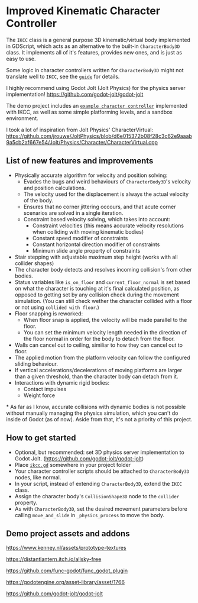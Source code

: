 # Improved Kinematic Character Controller

The `IKCC` class is a general purpose 3D kinematic/virtual body implemented in GDScript, which acts as an alternative to the built-in `CharacterBody3D` class. It implements all of it's features, provides new ones, and is just as easy to use.

Some logic in character controllers written for `CharacterBody3D` might not translate well to `IKCC`, see the [`guide`][gde] for details.

I highly recommend using Godot Jolt (Jolt Physics) for the physics server implementation!
https://github.com/godot-jolt/godot-jolt

The demo project includes an [`example character controller`][xpl] implemented with IKCC, as well as some simple platforming levels, and a sandbox environment.

I took a lot of inspiration from Jolt Physics' CharacterVirtual:
https://github.com/jrouwe/JoltPhysics/blob/d6e015372b08f28c3c62e9aaab9a5cb2af667e54/Jolt/Physics/Character/CharacterVirtual.cpp

## List of new features and improvements

- Physically accurate algorithm for velocity and position solving:
	- Evades the bugs and weird behaviours of `CharacterBody3D`'s velocity and position calculations.
	- The velocity used for the displacement is always the actual velocity of the body.
	- Ensures that no corner jittering occours, and that acute corner scenarios are solved in a single iteration.
	- Constraint based velocity solving, which takes into account:
		- Constraint velocities (this means accurate velocity resolutions when colliding with moving kinematic bodies)
		- Constant speed modifier of constraints
		- Constant horizontal direction modifier of constraints
		- Minimum slide angle property of constraints
- Stair stepping with adjustable maximum step height (works with all collider shapes)
- The character body detects and resolves incoming collision's from other bodies.
- Status variables like `is_on_floor` and `current_floor_normal` is set based on what the character is touching at it's final calculated position, as opposed to getting set by any collision check during the movement simulation. (You can still check wether the character collided with a floor or not using `collided with floor`.)
- Floor snapping is reworked:
	- When floor snap is applied, the velocity will be made parallel to the floor.
	- You can set the minimum velocity length needed in the direction of the floor normal in order for the body to detach from the floor.
- Walls can cancel out to ceiling, similiar to how they can cancel out to floor.
- The applied motion from the platform velocity can follow the configured sliding behaviour.
- If vertical accelerations/decelerations of moving platforms are larger than a given threshold, than the character body can detach from it.
- Interactions with dynamic rigid bodies:
	- Contact impulses
	-  Weight force

\* As far as I know, accurate collisions with dynamic bodies is not possible without manually managing the physics simulation, which you can't do inside of Godot (as of now). Aside from that, it's not a priority of this project.

## How to get started

- Optional, but recommended: set 3D physics server implementation to Godot Jolt. (https://github.com/godot-jolt/godot-jolt)
- Place [`ikcc.gd`][spt] somewhere in your project folder
- Your character controller scripts should be attached to `CharacterBody3D` nodes, like normal.
- In your script, instead of extending `CharacterBody3D`, extend the `IKCC` class.
- Assign the character body's `CollisionShape3D` node to the `collider` property.
- As with `CharacterBody3D`, set the desired movement parameters before calling `move_and_slide` in `_physics_process` to move the body.

## Demo project assets and addons

https://www.kenney.nl/assets/prototype-textures

https://distantlantern.itch.io/allsky-free

https://github.com/func-godot/func_godot_plugin

https://godotengine.org/asset-library/asset/1766

https://github.com/godot-jolt/godot-jolt

[spt]: IKCC/ikcc.gd
[gde]: IKCC/guide/guide.md
[xpl]: entities/actor/player/player_body.gd
